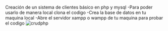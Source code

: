 Creación de un sistema de clientes básico en php y mysql
-Para poder usarlo de manera local clona el codigo
-Crea la base de datos en tu maquina local
-Abre el servidor xampp o wampp de tu maquina para probar el codigo
![crudphp](https://github.com/rokufabri/gestion-clientes-php/assets/135680769/86fe83a3-060d-4c2e-a84c-7a7d5641ce8f)
